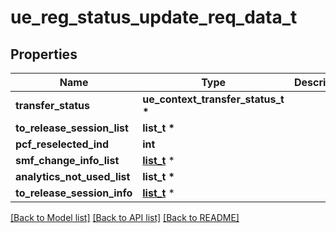 # ue_reg_status_update_req_data_t

## Properties
Name | Type | Description | Notes
------------ | ------------- | ------------- | -------------
**transfer_status** | **ue_context_transfer_status_t \*** |  | 
**to_release_session_list** | **list_t \*** |  | [optional] 
**pcf_reselected_ind** | **int** |  | [optional] 
**smf_change_info_list** | [**list_t**](smf_change_info.md) \* |  | [optional] 
**analytics_not_used_list** | **list_t \*** |  | [optional] 
**to_release_session_info** | [**list_t**](release_session_info.md) \* |  | [optional] 

[[Back to Model list]](../README.md#documentation-for-models) [[Back to API list]](../README.md#documentation-for-api-endpoints) [[Back to README]](../README.md)


